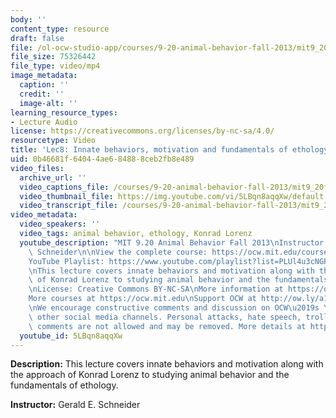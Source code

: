 ```yaml
---
body: ''
content_type: resource
draft: false
file: /ol-ocw-studio-app/courses/9-20-animal-behavior-fall-2013/mit9_20f13_lec08_360p_16_9.mp4
file_size: 75326442
file_type: video/mp4
image_metadata:
  caption: ''
  credit: ''
  image-alt: ''
learning_resource_types:
- Lecture Audio
license: https://creativecommons.org/licenses/by-nc-sa/4.0/
resourcetype: Video
title: 'Lec8: Innate behaviors, motivation and fundamentals of ethology'
uid: 0b46681f-6404-4ae6-8488-8ceb2fb8e489
video_files:
  archive_url: ''
  video_captions_file: /courses/9-20-animal-behavior-fall-2013/mit9_20f13_lec08_captions.vtt
  video_thumbnail_file: https://img.youtube.com/vi/5LBqn8aqqXw/default.jpg
  video_transcript_file: /courses/9-20-animal-behavior-fall-2013/mit9_20f13_lec08_transcript.pdf
video_metadata:
  video_speakers: ''
  video_tags: animal behavior, ethology, Konrad Lorenz
  youtube_description: "MIT 9.20 Animal Behavior Fall 2013\nInstructor: Gerald E.\
    \ Schneider\n\nView the complete course: https://ocw.mit.edu/courses/9-20-animal-behavior-fall-2013/\n\
    YouTube Playlist: https://www.youtube.com/playlist?list=PLUl4u3cNGP63TbPEWYEKOq8yAN8mEP_5O\n\
    \nThis lecture covers innate behaviors and motivation along with the approach\
    \ of Konrad Lorenz to studying animal behavior and the fundamentals of ethology.\n\
    \nLicense: Creative Commons BY-NC-SA\nMore information at https://ocw.mit.edu/terms\n\
    More courses at https://ocw.mit.edu\nSupport OCW at http://ow.ly/a1If50zVRlQ\n\
    \nWe encourage constructive comments and discussion on OCW\u2019s YouTube and\
    \ other social media channels. Personal attacks, hate speech, trolling, and inappropriate\
    \ comments are not allowed and may be removed. More details at https://ocw.mit.edu/comments."
  youtube_id: 5LBqn8aqqXw
---
```

**Description:** This lecture covers innate behaviors and motivation along with the approach of Konrad Lorenz to studying animal behavior and the fundamentals of ethology.

**Instructor:** Gerald E. Schneider
